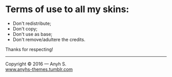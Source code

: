 <h1>Terms of use to all my skins:</h1>

- Don't redistribute;
- Don't copy;
- Don't use as base;
- Don't remove/adultere the credits.

Thanks for respecting!

<hr>

Copyright © 2016 — Anyh S. <br>
www.anyhs-themes.tumblr.com
